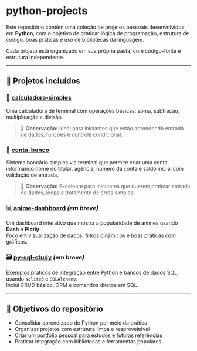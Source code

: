 # python-projects

Este repositório contém uma coleção de projetos pessoais desenvolvidos em **Python**, com o objetivo de praticar lógica de programação, estrutura de código, boas práticas e uso de bibliotecas da linguagem.

Cada projeto está organizado em sua própria pasta, com código-fonte e estrutura independente.

---

## 📁 Projetos incluídos

### 🧮 [calculadora-simples](./calculadora-simples/)
Uma calculadora de terminal com operações básicas: soma, subtração, multiplicação e divisão.  
> 💬 **Observação:** Ideal para iniciantes que estão aprendendo entrada de dados, funções e controle condicional.

### 🏦 [conta-banco](./conta-banco/)
Sistema bancário simples via terminal que permite criar uma conta informando nome do titular, agência, número da conta e saldo inicial com validação de entrada.  
> 💬 **Observação:** Excelente para iniciantes que querem praticar entrada de dados, loops e tratamento de erros simples.

### 📊 [anime-dashboard](./anime-dashboard/) *(em breve)*  
Um dashboard interativo que mostra a popularidade de animes usando **Dash** e **Plotly**.  
Foco em visualização de dados, filtros dinâmicos e boas práticas com gráficos.

### 🗃️ [py-sql-study](./py-sql-study/) *(em breve)*  
Exemplos práticos de integração entre Python e bancos de dados SQL, usando `sqlite3` e `SQLAlchemy`.  
Inclui CRUD básico, ORM e comandos diretos em SQL.

---

## 🎯 Objetivos do repositório

- Consolidar aprendizado de Python por meio da prática  
- Organizar projetos com estrutura limpa e reaproveitável  
- Criar um portfólio pessoal para estudos e futuras referências  
- Praticar integração com bibliotecas e ferramentas populares


